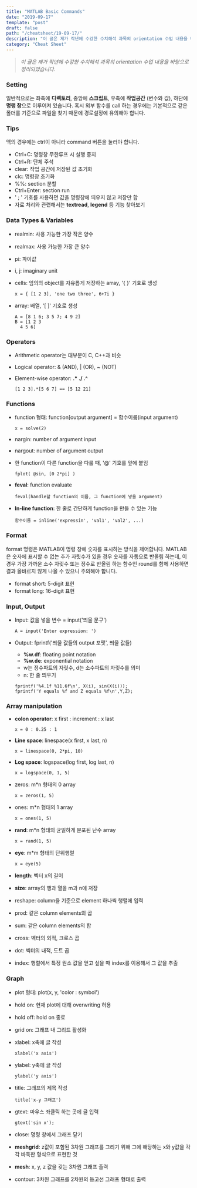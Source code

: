 ```yaml
---
title: "MATLAB Basic Commands"
date: "2019-09-17"
template: "post"
draft: false
path: "/cheatsheet/19-09-17/"
description: "이 글은 제가 작년에 수강한 수치해석 과목의 orientation 수업 내용을 바탕으로 정리되었습니다. 일반적으로는 좌측에 디렉토리, 중앙에 스크립트, 우측에 작업공간 (변수와 값), 하단에 명령 창으로 이루어져 있습니다. 맥의 경우에는 ctrl이 아니라 command 버튼을 눌러야 합니다."
category: "Cheat Sheet"
---
```


> *이 글은 제가 작년에 수강한 수치해석 과목의 orientation 수업 내용을 바탕으로 정리되었습니다.*

### Setting

 일반적으로는 좌측에 **디렉토리**, 중앙에 **스크립트**, 우측에 **작업공간** (변수와 값), 하단에 **명령 창**으로 이루어져 있습니다. 혹시 외부 함수를 call 하는 경우에는 기본적으로 같은 폴더를 기준으로 파일을 찾기 때문에 경로설정에 유의해야 합니다.

### Tips

맥의 경우에는 ctrl이 아니라 command 버튼을 눌러야 합니다.

- Ctrl+C: 명령창 무한루프 시 실행 중지
- Ctrl+R: 단체 주석
- clear: 작업 공간에 저장된 값 초기화
- clc: 명령창 초기화
- %%: section 분할
- Ctrl+Enter: section run
- ' ; ' 기호를 사용하면 값을 명령창에 띄우지 않고 저장만 함
- 자료 처리와 관련해서는 **textread**, **legend** 등 기능 찾아보기

### Data Types & Variables

- realmin: 사용 가능한 가장 작은 양수

- realmax: 사용 가능한 가장 큰 양수

- pi: 파이값

- i, j: imaginary unit

- cells: 임의의 object를 자유롭게 저장하는 array, '{ }' 기호로 생성

  ```
  x = { [1 2 3], 'one two three', 6+7i }
  ```

- array: 배열, '[ ]' 기호로 생성

  ```
  A = [8 1 6; 3 5 7; 4 9 2]
  B = [1 2 3
  	4 5 6]
  ```

### Operators

- Arithmetic operator는 대부분이 C, C++과 비슷

- Logical operator: & (AND), | (OR), ~ (NOT)

- Element-wise operator: **.\* ./ .^**

  ```
  [1 2 3].*[5 6 7] == [5 12 21]
  ```

### Functions

- function 형태: function[output argument] = 함수이름(input argument)

  ```
  x = solve(2)
  ```

- nargin: number of argument input

- nargout: number of argument output

- 한 function이 다른 function을 다룰 때, '@' 기호를 앞에 붙임

  ```
  fplot( @sin, [0 2*pi] )
  ```

- **feval**: function evaluate

  ```
  feval(handle할 function의 이름, 그 function에 넣을 argument)
  ```

- **In-line function**: 한 줄로 간단하게 function을 만들 수 있는 기능

  ```
  함수이름 = inline('expressin', 'val1', 'val2', ...)
  ```

### Format

 format 명령은 MATLAB이 명령 창에 숫자를 표시하는 방식을 제어합니다. MATLAB은 숫자에 표시할 수 없는 추가 자릿수가 있을 경우 숫자를 자동으로 반올림 하는데, 이 경우 가장 가까운 소수 자릿수 또는 정수로 반올림 하는 함수인 round를 함께 사용하면 결과 올바르지 않게 나올 수 있으니 주의해야 합니다.

- format short: 5-digit 표현
- format long: 16-digit 표현

### Input, Output

- Input: 값을 넣을 변수 = input('띄울 문구')

  ```
  A = input('Enter expression: ')
  ```

- Output: fprintf('띄울 값들의 output 포맷', 띄울 값들)

  - **%w.df**: floating point notation
  - **%w.de**: exponential notation
  - w는 정수파트의 자릿수, d는 소수파트의 자릿수를 의미
  - n: 한 줄 띄우기

  ```
  fprintf('%4.1f %11.6f\n', X(i), sin(X(i)));
  fprintf('Y equals %f and Z equals %f\n',Y,Z);
  ```

### Array manipulation

- **colon operator**: x first : increment : x last

  ```
  x = 0 : 0.25 : 1
  ```

- **Line space**: linespace(x first, x last, n)

  ```
  x = linespace(0, 2*pi, 10)
  ```

- **Log space**: logspace(log first, log last, n)

  ```
  x = logspace(0, 1, 5)
  ```

- zeros: m*n 형태의 0 array

  ```
  x = zeros(1, 5)
  ```

- ones: m*n 형태의 1 array

  ```
  x = ones(1, 5)
  ```

- **rand**: m*n 형태의 균일하게 분포된 난수 array

  ```
  x = rand(1, 5)
  ```

- **eye**: m*m 형태의 단위행렬

  ```
  x = eye(5)
  ```

- **length**: 벡터 x의 길이

- **size**: array의 행과 열을 m과 n에 저장

- reshape: column을 기준으로 element 하나씩 행렬에 입력

- prod: 같은 column elements의 곱

- sum: 같은 column elements의 합

- cross: 벡터의 외적, 크로스 곱

- dot: 벡터의 내적, 도트 곱

- index: 행렬에서 특정 원소 값을 얻고 싶을 때 index를 이용해서 그 값을 추출

### Graph

- plot 형태: plot(x, y, 'color : symbol')

- hold on: 현재 plot에 대해 overwriting 허용

- hold off: hold on 종료

- grid on: 그래프 내 그리드 활성화

- xlabel: x축에 글 작성

  ```
  xlabel('x axis')
  ```

- ylabel: y축에 글 작성

  ```
  ylabel('y axis')
  ```

- title: 그래프의 제목 작성

  ```
  title('x-y 그래프')
  ```

- gtext: 마우스 좌클릭 하는 곳에 글 입력

  ```
  gtext('sin x');
  ```

- close: 명령 창에서 그래프 닫기

- **meshgrid**: z값이 포함된 3차원 그래프를 그리기 위해 그에 해당하는 x와 y값을 각각 바둑판 형식으로 표현한 것

- **mesh**: x, y, z 값을 갖는 3차원 그래프 출력

- contour: 3차원 그래프를 2차원의 등고선 그래프 형태로 출력